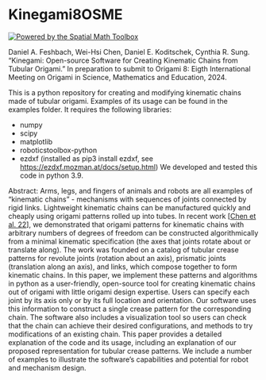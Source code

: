 # Kinegami8OSME
[![Powered by the Spatial Math Toolbox](https://github.com/bdaiinstitute/spatialmath-python/raw/master/.github/svg/sm_powered.min.svg)](https://github.com/bdaiinstitute/spatialmath-python)

Daniel A. Feshbach, Wei-Hsi Chen, Daniel E. Koditschek, Cynthia R. Sung. “Kinegami: Open-source Software for Creating Kinematic Chains from Tubular Origami.” In preparation to submit to Origami 8: Eigth International Meeting on Origami in Science, Mathematics and Education, 2024.

This is a python repository for creating and modifying kinematic chains made of tubular origami. Examples of its usage can be found in the examples folder. 
It requires the following libraries:
- numpy
- scipy
- matplotlib
- roboticstoolbox-python
- ezdxf (installed as pip3 install ezdxf, see https://ezdxf.mozman.at/docs/setup.html)
We developed and tested this code in python 3.9.

Abstract: Arms, legs, and fingers of animals and robots are all examples of “kinematic chains” - mechanisms with sequences of joints connected by rigid links. Lightweight kinematic chains can be manufactured quickly and cheaply using origami patterns rolled up into tubes. In recent work [[Chen et al. 22](https://repository.upenn.edu/entities/publication/66231fb3-9120-40e0-87c8-0d4f5c058983)], we demonstrated that origami patterns for kinematic chains with arbitrary numbers of degrees of freedom can be constructed algorithmically from a minimal kinematic specification (the axes that joints rotate about or translate along). The work was founded on a catalog of tubular crease patterns for revolute joints (rotation about an axis), prismatic joints (translation along an axis), and links, which compose together to form kinematic chains. In this paper, we implement these patterns and algorithms in python as a user-friendly, open-source tool for creating kinematic chains out of origami with little origami design expertise. Users can specify each joint by its axis only or by its full location and orientation. Our software uses this information to construct a single crease pattern for the corresponding chain. The software also includes a visualization tool so users can check that the chain can achieve their desired configurations, and methods to try modifications of an existing chain. This paper provides a detailed explanation of the code and its usage, including an explanation of our proposed representation for tubular crease patterns. We include a number of examples to illustrate the software’s capabilities and potential for robot and mechanism design.
